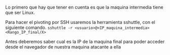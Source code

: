 
Lo primero que hay que tener en cuenta es que la maquina intermedia tiene que ser Linux.

Para hacer el pivoting  por SSH usaremos la herramienta sshuttle, con el siguiente comando.
`sshuttle -r <usuario>@<IP_maquina_intermedia> <Rango_IP_final/X>`

Antes deberemos saber cual es la IP de la maquina final para poder acceder desde el navegador de nuestra maquina atacante a ella


